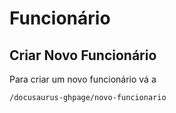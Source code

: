 # Funcionário 

## Criar Novo Funcionário

Para criar um novo funcionário vá a 

````
/docusaurus-ghpage/novo-funcionario
````


